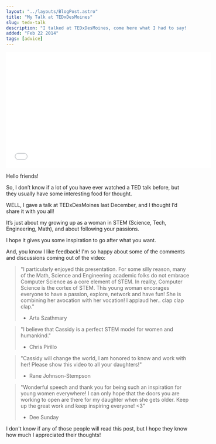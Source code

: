 ```yaml
---
layout: "../layouts/BlogPost.astro"
title: "My Talk at TEDxDesMoines"
slug: tedx-talk
description: "I talked at TEDxDesMoines, come here what I had to say!  If you want to, of course."
added: "Feb 22 2014"
tags: [advice]
---
```


<iframe width="560" height="315" src="//www.youtube.com/embed/7O0z06YRKHg" frameborder="0" allowfullscreen></iframe>

Hello friends!

So, I don’t know if a lot of you have ever watched a TED talk before, but they usually have some interesting food for thought.

WELL, I gave a talk at TEDxDesMoines last December, and I thought I’d share it with you all!

It’s just about my growing up as a woman in STEM (Science, Tech, Engineering, Math), and about following your passions.

I hope it gives you some inspiration to go after what you want.

And, you know I like feedback!  I'm so happy about some of the comments and discussions coming out of the video:

> "I particularly enjoyed this presentation.  For some silly reason, many of the Math, Science and Engineering academic folks do not embrace Computer Science as a core element of STEM.   In reality, Computer Science is the cortex of STEM.    This young woman encorages everyone to have a passion, explore, network and have fun!
> She is combining her avocation with her vocation!   I applaud her.. clap clap clap﻿."
> - Arta Szathmary

> "I believe that Cassidy is a perfect STEM model for women and humankind."
> - Chris Pirillo

> "Cassidy will change the world, I am honored to know and work with her!  Please show this video to all your daughters!﻿"
> - Rane Johnson-Stempson

> "Wonderful speech and thank you for being such an inspiration for young women everywhere!  I can only hope that the doors you are working to open are there for my daughter when she gets older.   Keep up the great work and keep inspiring everyone! <3﻿"
> - Dee Sunday

I don't know if any of those people will read this post, but I hope they know how much I appreciated their thoughts!
